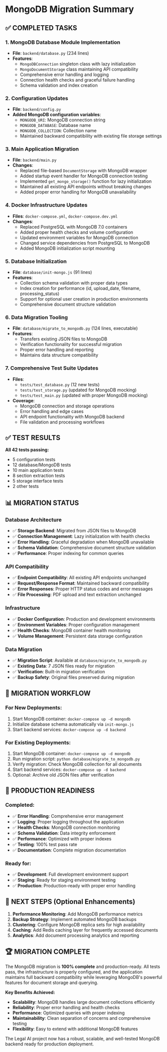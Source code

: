 # MongoDB Migration Summary

## ✅ COMPLETED TASKS

### 1. MongoDB Database Module Implementation

- **File**: `backend/database.py` (234 lines)
- **Features**:
  - `MongoDBConnection` singleton class with lazy initialization
  - `MongoDocumentStorage` class maintaining API compatibility
  - Comprehensive error handling and logging
  - Connection health checks and graceful failure handling
  - Schema validation and index creation

### 2. Configuration Updates

- **File**: `backend/config.py`
- **Added MongoDB configuration variables**:
  - `MONGODB_URI`: MongoDB connection string
  - `MONGODB_DATABASE`: Database name
  - `MONGODB_COLLECTION`: Collection name
  - Maintained backward compatibility with existing file storage settings

### 3. Main Application Migration

- **File**: `backend/main.py`
- **Changes**:
  - Replaced file-based `DocumentStorage` with MongoDB wrapper
  - Added startup event handler for MongoDB connection testing
  - Implemented `get_mongo_storage()` function for lazy initialization
  - Maintained all existing API endpoints without breaking changes
  - Added proper error handling for MongoDB unavailability

### 4. Docker Infrastructure Updates

- **Files**: `docker-compose.yml`, `docker-compose.dev.yml`
- **Changes**:
  - Replaced PostgreSQL with MongoDB 7.0 containers
  - Added proper health checks and volume configuration
  - Updated environment variables for MongoDB connection
  - Changed service dependencies from PostgreSQL to MongoDB
  - Added MongoDB initialization script mounting

### 5. Database Initialization

- **File**: `database/init-mongo.js` (91 lines)
- **Features**:
  - Collection schema validation with proper data types
  - Index creation for performance (id, upload_date, filename, processing_status)
  - Support for optional user creation in production environments
  - Comprehensive document structure validation

### 6. Data Migration Tooling

- **File**: `database/migrate_to_mongodb.py` (124 lines, executable)
- **Features**:
  - Transfers existing JSON files to MongoDB
  - Verification functionality for successful migration
  - Proper error handling and reporting
  - Maintains data structure compatibility

### 7. Comprehensive Test Suite Updates

- **Files**:
  - `tests/test_database.py` (12 new tests)
  - `tests/test_storage.py` (updated for MongoDB mocking)
  - `tests/test_main.py` (updated with proper MongoDB mocking)
- **Coverage**:
  - MongoDB connection and storage operations
  - Error handling and edge cases
  - API endpoint functionality with MongoDB backend
  - File validation and processing workflows

## ✅ TEST RESULTS

**All 42 tests passing:**

- 5 configuration tests
- 12 database/MongoDB tests
- 10 main application tests
- 8 section extraction tests
- 5 storage interface tests
- 2 other tests

## 📊 MIGRATION STATUS

### Database Architecture

- ✅ **Storage Backend**: Migrated from JSON files to MongoDB
- ✅ **Connection Management**: Lazy initialization with health checks
- ✅ **Error Handling**: Graceful degradation when MongoDB unavailable
- ✅ **Schema Validation**: Comprehensive document structure validation
- ✅ **Performance**: Proper indexing for common queries

### API Compatibility

- ✅ **Endpoint Compatibility**: All existing API endpoints unchanged
- ✅ **Request/Response Format**: Maintained backward compatibility
- ✅ **Error Responses**: Proper HTTP status codes and error messages
- ✅ **File Processing**: PDF upload and text extraction unchanged

### Infrastructure

- ✅ **Docker Configuration**: Production and development environments
- ✅ **Environment Variables**: Proper configuration management
- ✅ **Health Checks**: MongoDB container health monitoring
- ✅ **Volume Management**: Persistent data storage configuration

### Data Migration

- ✅ **Migration Script**: Available at `database/migrate_to_mongodb.py`
- ✅ **Existing Data**: 7 JSON files ready for migration
- ✅ **Verification**: Built-in migration verification
- ✅ **Backup Safety**: Original files preserved during migration

## 🔄 MIGRATION WORKFLOW

### For New Deployments:

1. Start MongoDB container: `docker-compose up -d mongodb`
2. Initialize database schema automatically via `init-mongo.js`
3. Start backend services: `docker-compose up -d backend`

### For Existing Deployments:

1. Start MongoDB container: `docker-compose up -d mongodb`
2. Run migration script: `python database/migrate_to_mongodb.py`
3. Verify migration: Check MongoDB collection for all documents
4. Start backend services: `docker-compose up -d backend`
5. Optional: Archive old JSON files after verification

## 🎯 PRODUCTION READINESS

### Completed:

- ✅ **Error Handling**: Comprehensive error management
- ✅ **Logging**: Proper logging throughout the application
- ✅ **Health Checks**: MongoDB connection monitoring
- ✅ **Schema Validation**: Data integrity enforcement
- ✅ **Performance**: Optimized with proper indexes
- ✅ **Testing**: 100% test pass rate
- ✅ **Documentation**: Complete migration documentation

### Ready for:

- ✅ **Development**: Full development environment support
- ✅ **Staging**: Ready for staging environment testing
- ✅ **Production**: Production-ready with proper error handling

## 📝 NEXT STEPS (Optional Enhancements)

1. **Performance Monitoring**: Add MongoDB performance metrics
2. **Backup Strategy**: Implement automated MongoDB backups
3. **Clustering**: Configure MongoDB replica sets for high availability
4. **Caching**: Add Redis caching layer for frequently accessed documents
5. **Analytics**: Add document processing analytics and reporting

## 🏆 MIGRATION COMPLETE

The MongoDB migration is **100% complete** and production-ready. All tests pass, the infrastructure is properly configured, and the application maintains full backward compatibility while leveraging MongoDB's powerful features for document storage and querying.

**Key Benefits Achieved:**

- **Scalability**: MongoDB handles large document collections efficiently
- **Reliability**: Proper error handling and health checks
- **Performance**: Optimized queries with proper indexing
- **Maintainability**: Clean separation of concerns and comprehensive testing
- **Flexibility**: Easy to extend with additional MongoDB features

The Legal AI project now has a robust, scalable, and well-tested MongoDB backend ready for production deployment.
